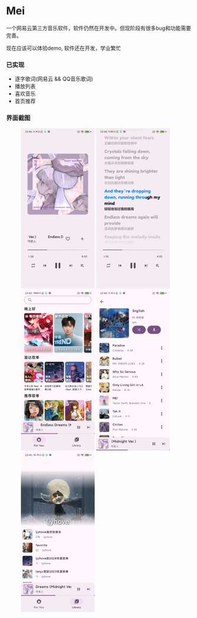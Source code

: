 # Mei

一个网易云第三方音乐软件，软件仍然在开发中。但现阶段有很多bug和功能需要完善。

现在应该可以体验demo, 软件还在开发，学业繁忙

### 已实现
- 逐字歌词(网易云 && QQ音乐歌词)
- 播放列表
- 喜欢音乐
- 首页推荐

### 界面截图

<figure>
<img src="./screenshot/player.jpg" width=200/>
<img src="./screenshot/lyric.jpg" width=200/>
<img src="./screenshot/home.jpg" width=200/>
<img src="./screenshot/playlist.jpg" width=200/>
<img src="./screenshot/me.jpg" width=200/>
</figure>